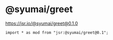 # @syumai/greet

https://jsr.io/@syumai/greet@0.1.0

```
import * as mod from "jsr:@syumai/greet@0.1";
```
